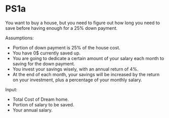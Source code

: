 # PS1a

You want to buy a house, but you need to figure out how long you need to save before having enough for a 25% down payment. 

Assumptions:
- Portion of down payment is 25% of the house cost.
- You have 0$ currently saved up. 
- You are going to dedicate a certain amount of your salary each month to saving for the down payment.
- You invest your savings wisely, with an annual return of 4%.
- At the end of each month, your savings will be increased by the return on your investment, plus a percentage of your monthly salary. 

Input: 
- Total Cost of Dream home.
- Portion of salary to be saved.
- Your annual salary.
